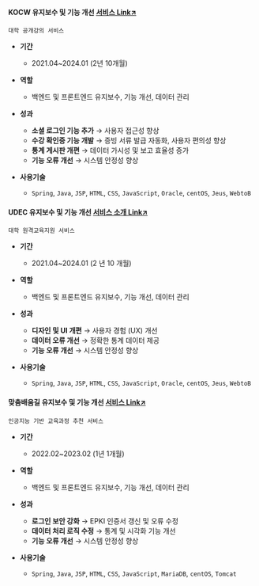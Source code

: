 #### KOCW 유지보수 및 기능 개선 [서비스 Link↗](https://www.kocw.net/)
`대학 공개강의 서비스`
  
- **기간**
  - 2021.04~2024.01 (2년 10개월) 

- **역할**
  - 백엔드 및 프론트엔드 유지보수, 기능 개선, 데이터 관리

- **성과**
  - **소셜 로그인 기능 추가** → 사용자 접근성 향상
  - **수강 확인증 기능 개발** → 증빙 서류 발급 자동화, 사용자 편의성 향상
  - **통계 게시판 개편** → 데이터 가시성 및 보고 효율성 증가
  - **기능 오류 개선** → 시스템 안정성 향상

- **사용기술**
  - `Spring`, `Java`, `JSP`, `HTML`, `CSS`, `JavaScript`, `Oracle`, `centOS`, `Jeus`, `WebtoB`
 

#### UDEC 유지보수 및 기능 개선 [서비스 소개 Link↗](http://kocw-n.xcache.kinxcdn.com/etc/resource/1.%20%ED%86%B5%ED%95%A9%20%EB%88%84%EB%A6%AC%EC%A7%91(%ED%99%88%ED%8E%98%EC%9D%B4%EC%A7%80)%20%EC%9D%B4%EC%9A%A9%20%EA%B0%80%EC%9D%B4%EB%93%9C_%EC%88%98%EC%A0%95.pdf)
`대학 원격교육지원 서비스`
  
- **기간**
  - 2021.04~2024.01 (2 년 10 개월) 

- **역할**
  - 백엔드 및 프론트엔드 유지보수, 기능 개선, 데이터 관리

- **성과**
  - **디자인 및 UI 개편** → 사용자 경험 (UX) 개선  
  - **데이터 오류 개선** → 정확한 통계 데이터 제공
  - **기능 오류 개선** → 시스템 안정성 향상

- **사용기술**
    - `Spring`, `Java`, `JSP`, `HTML`, `CSS`, `JavaScript`, `Oracle`, `centOS`, `Jeus`, `WebtoB`
 

#### 맞춤배움길 유지보수 및 기능 개선 [서비스 Link↗](https://cures.kr/)
`인공지능 기반 교육과정 추천 서비스`
  
- **기간**
  - 2022.02~2023.02 (1년 1개월) 

- **역할**
  - 백엔드 및 프론트엔드 유지보수, 기능 개선, 데이터 관리

- **성과**
  - **로그인 보안 강화** → EPKI 인증서 갱신 및 오류 수정
  - **데이터 처리 로직 수정** → 통계 및 시각화 기능 개선
  - **기능 오류 개선** → 시스템 안정성 향상

- **사용기술**
  - `Spring`, `Java`, `JSP`, `HTML`, `CSS`, `JavaScript`, `MariaDB`, `centOS`, `Tomcat`
